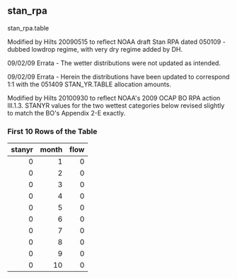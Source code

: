 ## stan_rpa
stan_rpa.table

Modified by Hilts 20090515 to reflect NOAA draft Stan RPA dated 050109 - dubbed lowdrop regime, with very dry regime added by DH.

09/02/09 Errata - The wetter distributions were not updated as intended.

09/02/09 Errata - Herein the distributions have been updated to correspond 1:1 with the 051409 STAN_YR.TABLE allocation amounts.

Modified by Hilts 20100930 to reflect NOAA's 2009 OCAP BO RPA action III.1.3.  STANYR values for the two wettest categories below revised slightly to match the BO's Appendix 2-E exactly.

### First 10 Rows of the Table
|   stanyr |   month |   flow |
|---------:|--------:|-------:|
|        0 |       1 |      0 |
|        0 |       2 |      0 |
|        0 |       3 |      0 |
|        0 |       4 |      0 |
|        0 |       5 |      0 |
|        0 |       6 |      0 |
|        0 |       7 |      0 |
|        0 |       8 |      0 |
|        0 |       9 |      0 |
|        0 |      10 |      0 |